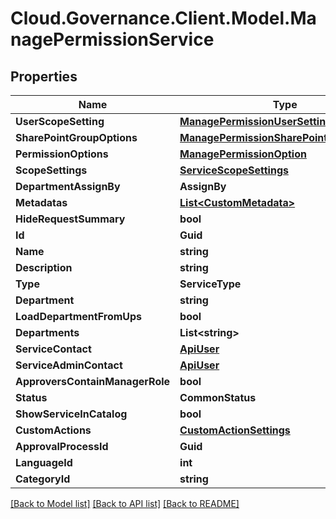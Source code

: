 # Cloud.Governance.Client.Model.ManagePermissionService
## Properties

Name | Type | Description | Notes
------------ | ------------- | ------------- | -------------
**UserScopeSetting** | [**ManagePermissionUserSetting**](ManagePermissionUserSetting.md) |  | [optional] 
**SharePointGroupOptions** | [**ManagePermissionSharePointGroupOption**](ManagePermissionSharePointGroupOption.md) |  | [optional] 
**PermissionOptions** | [**ManagePermissionOption**](ManagePermissionOption.md) |  | [optional] 
**ScopeSettings** | [**ServiceScopeSettings**](ServiceScopeSettings.md) |  | [optional] 
**DepartmentAssignBy** | **AssignBy** |  | [optional] 
**Metadatas** | [**List&lt;CustomMetadata&gt;**](CustomMetadata.md) |  | [optional] 
**HideRequestSummary** | **bool** |  | [optional] 
**Id** | **Guid** |  | [optional] 
**Name** | **string** |  | [optional] 
**Description** | **string** |  | [optional] 
**Type** | **ServiceType** |  | [optional] 
**Department** | **string** |  | [optional] 
**LoadDepartmentFromUps** | **bool** |  | [optional] 
**Departments** | **List&lt;string&gt;** |  | [optional] 
**ServiceContact** | [**ApiUser**](ApiUser.md) |  | [optional] 
**ServiceAdminContact** | [**ApiUser**](ApiUser.md) |  | [optional] 
**ApproversContainManagerRole** | **bool** |  | [optional] 
**Status** | **CommonStatus** |  | [optional] 
**ShowServiceInCatalog** | **bool** |  | [optional] 
**CustomActions** | [**CustomActionSettings**](CustomActionSettings.md) |  | [optional] 
**ApprovalProcessId** | **Guid** |  | [optional] 
**LanguageId** | **int** |  | [optional] 
**CategoryId** | **string** |  | [optional] 

[[Back to Model list]](../README.md#documentation-for-models) [[Back to API list]](../README.md#documentation-for-api-endpoints) [[Back to README]](../README.md)

